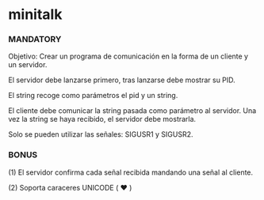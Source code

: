 # minitalk
### MANDATORY
Objetivo: Crear un programa de comunicación en la forma de un cliente y un servidor.

El servidor debe lanzarse primero, tras lanzarse debe mostrar su PID.

El string recoge como parámetros el pid y un string.

El cliente debe comunicar la string pasada como parámetro al servidor. Una vez la string se haya recibido, el servidor debe mostrarla.

Solo se pueden utilizar las señales: SIGUSR1 y SIGUSR2.



### BONUS


(1) El servidor confirma cada señal recibida mandando una señal al cliente.

(2) Soporta caraceres UNICODE ( ❤️ )
